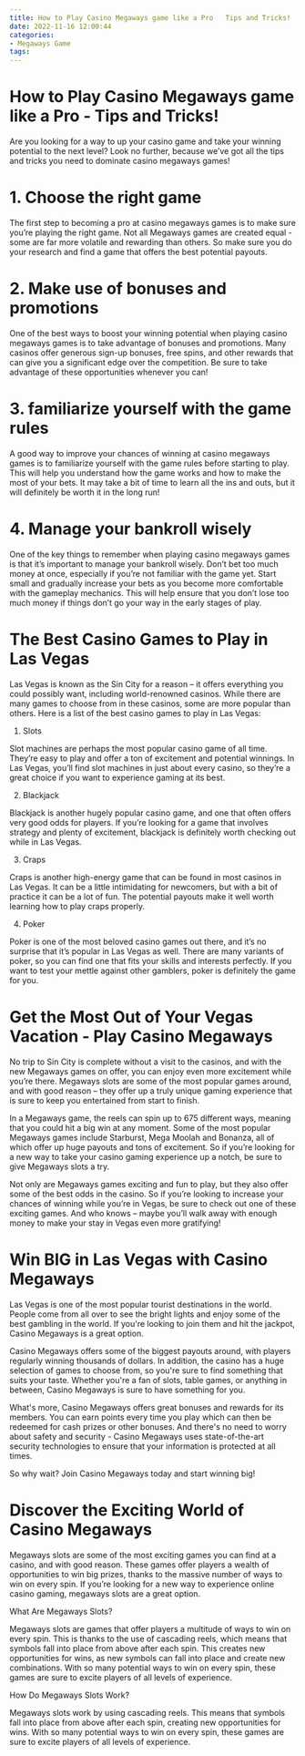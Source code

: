 ```yaml
---
title: How to Play Casino Megaways game like a Pro   Tips and Tricks!
date: 2022-11-16 12:00:44
categories:
- Megaways Game
tags:
---
```



#  How to Play Casino Megaways game like a Pro - Tips and Tricks!

Are you looking for a way to up your casino game and take your winning potential to the next level? Look no further, because we’ve got all the tips and tricks you need to dominate casino megaways games!

# 1. Choose the right game

The first step to becoming a pro at casino megaways games is to make sure you’re playing the right game. Not all Megaways games are created equal - some are far more volatile and rewarding than others. So make sure you do your research and find a game that offers the best potential payouts.

# 2. Make use of bonuses and promotions

One of the best ways to boost your winning potential when playing casino megaways games is to take advantage of bonuses and promotions. Many casinos offer generous sign-up bonuses, free spins, and other rewards that can give you a significant edge over the competition. Be sure to take advantage of these opportunities whenever you can!

# 3. familiarize yourself with the game rules

A good way to improve your chances of winning at casino megaways games is to familiarize yourself with the game rules before starting to play. This will help you understand how the game works and how to make the most of your bets. It may take a bit of time to learn all the ins and outs, but it will definitely be worth it in the long run!

# 4. Manage your bankroll wisely

One of the key things to remember when playing casino megaways games is that it’s important to manage your bankroll wisely. Don’t bet too much money at once, especially if you’re not familiar with the game yet. Start small and gradually increase your bets as you become more comfortable with the gameplay mechanics. This will help ensure that you don’t lose too much money if things don’t go your way in the early stages of play.

#  The Best Casino Games to Play in Las Vegas 

Las Vegas is known as the Sin City for a reason – it offers everything you could possibly want, including world-renowned casinos. While there are many games to choose from in these casinos, some are more popular than others. Here is a list of the best casino games to play in Las Vegas:

1. Slots

Slot machines are perhaps the most popular casino game of all time. They’re easy to play and offer a ton of excitement and potential winnings. In Las Vegas, you’ll find slot machines in just about every casino, so they’re a great choice if you want to experience gaming at its best.

2. Blackjack

Blackjack is another hugely popular casino game, and one that often offers very good odds for players. If you’re looking for a game that involves strategy and plenty of excitement, blackjack is definitely worth checking out while in Las Vegas.

3. Craps

Craps is another high-energy game that can be found in most casinos in Las Vegas. It can be a little intimidating for newcomers, but with a bit of practice it can be a lot of fun. The potential payouts make it well worth learning how to play craps properly.

4. Poker

Poker is one of the most beloved casino games out there, and it’s no surprise that it’s popular in Las Vegas as well. There are many variants of poker, so you can find one that fits your skills and interests perfectly. If you want to test your mettle against other gamblers, poker is definitely the game for you.

#  Get the Most Out of Your Vegas Vacation - Play Casino Megaways 

No trip to Sin City is complete without a visit to the casinos, and with the new Megaways games on offer, you can enjoy even more excitement while you’re there. Megaways slots are some of the most popular games around, and with good reason – they offer up a truly unique gaming experience that is sure to keep you entertained from start to finish.

In a Megaways game, the reels can spin up to 675 different ways, meaning that you could hit a big win at any moment. Some of the most popular Megaways games include Starburst, Mega Moolah and Bonanza, all of which offer up huge payouts and tons of excitement. So if you’re looking for a new way to take your casino gaming experience up a notch, be sure to give Megaways slots a try.

Not only are Megaways games exciting and fun to play, but they also offer some of the best odds in the casino. So if you’re looking to increase your chances of winning while you’re in Vegas, be sure to check out one of these exciting games. And who knows – maybe you’ll walk away with enough money to make your stay in Vegas even more gratifying!

#  Win BIG in Las Vegas with Casino Megaways 

 Las Vegas is one of the most popular tourist destinations in the world. People come from all over to see the bright lights and enjoy some of the best gambling in the world. If you're looking to join them and hit the jackpot, Casino Megaways is a great option.

Casino Megaways offers some of the biggest payouts around, with players regularly winning thousands of dollars. In addition, the casino has a huge selection of games to choose from, so you're sure to find something that suits your taste. Whether you're a fan of slots, table games, or anything in between, Casino Megaways is sure to have something for you.

What's more, Casino Megaways offers great bonuses and rewards for its members. You can earn points every time you play which can then be redeemed for cash prizes or other bonuses. And there's no need to worry about safety and security - Casino Megaways uses state-of-the-art security technologies to ensure that your information is protected at all times.

So why wait? Join Casino Megaways today and start winning big!

#  Discover the Exciting World of Casino Megaways

Megaways slots are some of the most exciting games you can find at a casino, and with good reason. These games offer players a wealth of opportunities to win big prizes, thanks to the massive number of ways to win on every spin. If you’re looking for a new way to experience online casino gaming, megaways slots are a great option.

What Are Megaways Slots?

Megaways slots are games that offer players a multitude of ways to win on every spin. This is thanks to the use of cascading reels, which means that symbols fall into place from above after each spin. This creates new opportunities for wins, as new symbols can fall into place and create new combinations. With so many potential ways to win on every spin, these games are sure to excite players of all levels of experience.

How Do Megaways Slots Work?

Megaways slots work by using cascading reels. This means that symbols fall into place from above after each spin, creating new opportunities for wins. With so many potential ways to win on every spin, these games are sure to excite players of all levels of experience.